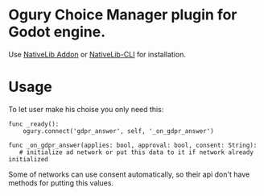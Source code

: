 # Ogury Choice Manager plugin for Godot engine.

Use [NativeLib Addon](https://github.com/DrMoriarty/nativelib) or [NativeLib-CLI](https://github.com/DrMoriarty/nativelib-cli) for installation.

# Usage

To let user make his choise you only need this:

```
func _ready():
    ogury.connect('gdpr_answer', self, '_on_gdpr_answer')

func _on_gdpr_answer(applies: bool, approval: bool, consent: String):
   # initialize ad network or put this data to it if network already initialized
```

Some of networks can use consent automatically, so their api don't have methods for putting this values.
